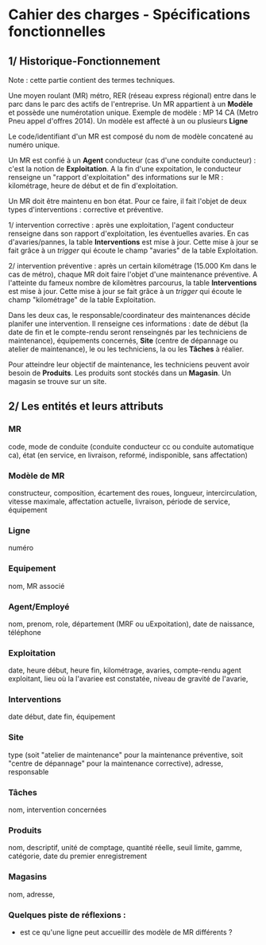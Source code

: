 # Cahier des charges - Spécifications fonctionnelles

## 1/ Historique-Fonctionnement

Note : cette partie contient des termes techniques.

Une moyen roulant (MR) métro, RER (réseau express régional) entre dans le parc dans le parc des actifs de l'entreprise. 
Un MR appartient à un __Modèle__ et possède une numérotation unique. 
Exemple de modèle : MP 14 CA (Metro Pneu appel d'offres 2014). Un modèle est affecté à un ou plusieurs __Ligne__

Le code/identifiant d'un MR est composé du nom de modèle concatené au numéro unique.

Un MR est confié à un __Agent__ conducteur (cas d'une conduite conducteur) : c'est la notion de __Exploitation__. 
A la fin d'une expoitation, le conducteur renseigne un "rapport d'exploitation" des informations sur le MR : kilométrage, heure de début et de fin d'exploitation.

Un MR doit être maintenu en bon état. Pour ce faire, il fait l'objet de deux types d'interventions : corrective et préventive.

1/ intervention corrective : après une exploitation, l'agent conducteur renseigne dans son rapport d'exploitation, les éventuelles avaries.
En cas d'avaries/pannes, la table __Interventions__ est mise à jour. Cette mise à jour se fait grâce à un _trigger_ qui écoute le champ "avaries" de la table Exploitation.

2/ intervention préventive : après un certain kilométrage (15.000 Km dans le cas de métro), chaque MR doit faire l'objet d'une maintenance préventive.
A l'atteinte du fameux nombre de kilomètres parcourus, la table __Interventions__ est mise à jour. Cette mise à jour se fait grâce à un _trigger_ qui écoute le champ "kilométrage" de la table Exploitation.

Dans les deux cas, le responsable/coordinateur des maintenances décide planifer une intervention. Il renseigne ces informations : date de début (la date de fin et le compte-rendu seront renseingnés par les techniciens de maintenance), équipements concernés, __Site__ (centre de dépannage ou atelier de maintenance), le ou les techniciens, la ou les __Tâches__ à réalier.

Pour atteindre leur objectif de maintenance, les techniciens peuvent avoir besoin de __Produits__. Les produits sont stockés dans un __Magasin__. Un magasin se trouve sur un site.

## 2/ Les entités et leurs attributs

### MR
code, mode de conduite (conduite conducteur cc ou conduite automatique ca), état (en service, en livraison, reformé, indisponible, sans affectation)

### Modèle de MR
constructeur, composition, écartement des roues, longueur, intercirculation, vitesse maximale, affectation actuelle, livraison, période de service, équipement

### Ligne
numéro

### Equipement
nom, MR associé

### Agent/Employé
nom, prenom, role, département (MRF ou uExpoitation), date de naissance, téléphone

### Exploitation
date, heure début, heure fin, kilométrage, avaries, compte-rendu agent exploitant, lieu où la l'avariee est constatée, niveau de gravité de l'avarie,

### Interventions
date début, date fin, équipement

### Site
type (soit "atelier de maintenance" pour la maintenance préventive, soit "centre de dépannage" pour la maintenance corrective), adresse, responsable

### Tâches
nom, intervention concernées

### Produits
nom, descriptif, unité de comptage, quantité réelle, seuil limite, gamme, catégorie, date du premier enregistrement

### Magasins
nom, adresse, 

### Quelques piste de réflexions :
- est ce qu'une ligne peut accueillir des modèle de MR différents ?
